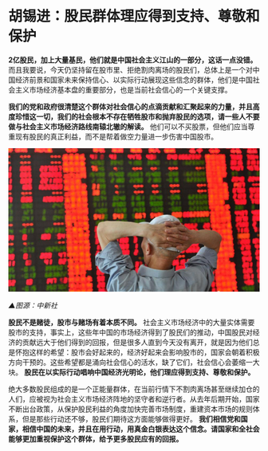 # 胡锡进：股民群体理应得到支持、尊敬和保护

**2亿股民，加上大量基民，他们就是中国社会主义江山的一部分，这话一点没错。**
而且我要说，今天仍坚持留在股市里、拒绝割肉离场的股民们，总体上是一个对中国经济前景和国家未来保持信心、以实际行动展现这些信念的群体，他们是中国社会主义市场经济基本盘的重要部分，也是当前社会信心的一个关键支撑。

**我们的党和政府很清楚这个群体对社会信心的点滴贡献和汇聚起来的力量，并且高度珍惜这一切，我们的社会根本不存在牺牲股市和抛弃股民的选项，请一些人不要做与社会主义市场经济路线南辕北辙的解读。**
他们可以不买股票，但他们应当尊重现有股民的真正利益，而不是帮着做空力量进一步伤害中国股市。

![a776268704706c6b385e8b2906f64d21.jpg](https://raw.githubusercontent.com/qqhsx/qqnews_image/main/2024/01/23/胡锡进：股民群体理应得到支持、尊敬和保护/a776268704706c6b385e8b2906f64d21.jpg)

 _▲图源：中新社_

**股民不是赌徒，股市与赌场有着本质不同。**
社会主义市场经济中的大量实体需要股市的支持，事实上，这些年中国的市场经济得到了股民们的推动，中国股民对经济的贡献远大于他们得到的回报，但是很多人直到今天没有离开，就是因为他们总是怀抱这样的希望：股市会好起来的，经济好起来会影响股市的，国家会朝着积极方向干预的。这些希望都是涌向社会信心的活水，缺了它们，社会信心会萎缩一大块。
**股民在以实际行动唱响中国经济光明论，他们理应得到支持、尊敬和保护。**

绝大多数股民组成的是一个正能量群体，在当前行情下不割肉离场甚至继续加仓的人们，应被视为社会主义市场经济阵地的坚守者和逆行者。从去年后期开始，国家不断出台政策，从保护股民利益的角度加快完善市场制度，重建资本市场的规则体系，但是那些行动还不够，股民们期待这方面能够做得更好。
**我们相信党和国家，相信中国的未来，并且在用行动，用真金白银表达这个信念。请国家和全社会能够更加重视保护这个群体，给予更多股民应有的回报。**

